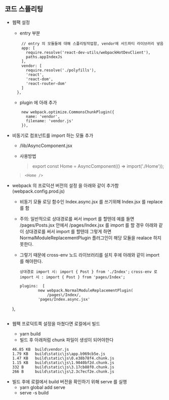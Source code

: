 ## 코드 스플리팅

-   웹팩 설정

    -   entry 부분

    ```entry: {
        // entry 의 모듈들에 대해 스플리팅작업함, vendor에 서드파티 라이브러리 넣음
        app: [
          require.resolve('react-dev-utils/webpackHotDevClient'),
          paths.appIndexJs
        ],
        vendor: [
          require.resolve('./polyfills'),
          'react',
          'react-dom',
          'react-router-dom'
        ]
      },
    ```

    -   plugin 에 아래 추가

    ```plugins: [
        new webpack.optimize.CommonsChunkPlugin({
          name: 'vendor',
          filename: 'vendor.js'
        }),
    ```

-   비동기로 컴포넌트를 import 하는 모듈 추가

    -   /lib/AsyncComponent.jsx
    -   사용방법

        > export const Home = AsyncComponent(() => import('./Home'));
        
	> `<Home />` 

*   webpack 의 프로덕션 버전의 설정 을 아래와 같이 추가함(webpack.config.prod.js)

    -   비동기 모듈 로딩 함수인 Index.async.jsx 를 쓰기위해 Index.jsx 를 replace 를 함
    -   주의: 일반적으로 상대경로를 써서 import 를 할텐데 예를 들면 /pages/Posts.jsx 안에서 /pages/Index.jsx 를 import 를 할 경우 아래와 같이 상대경로를 써서 import 를 할텐데 그렇게 하면 NormalModuleReplacementPlugin 플러그인이 해당 모듈을 realace 하지 못한다.
    -   그렇기 때문에 cross-env 노드 라이브러리를 설치 후에 아래와 같이 import 를 해야한다.

        `상대경로 import 시: import { Post } from './Index';`
        `cross-env 로 import 시 : import { Post } from 'pages/Index';`

	    ```
	    plugins:  [
    			new webpack.NormalModuleReplacementPlugin(
    				/pages\/Index/,
    		    'pages/Index.async.jsx'
      ),
    ```

-   웹팩 프로덕트쪽 설정을 마쳤다면 로컬에서 빌드

    -   yarn build
    -   빌드 후 아래처럼 chunk 파일이 생성이 되어야한다

    ```
    46.85 KB  build\vendor.js
    1.79 KB   build\static\js\app.b969cb5e.js
    1.47 KB   build\static\js\0.e38b78f4.chunk.js
    1.15 KB   build\static\js\1.9040bf2d.chunk.js
    332 B     build\static\js\3.17cb88f0.chunk.js
    266 B     build\static\js\2.3c7ecf2e.chunk.js
    ```

*   빌드 후에 로컬에서 build 버전을 확인하기 위해 serve 를 실행
    -   yarn global add serve
    -   serve -s build
